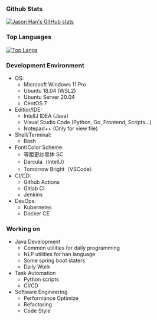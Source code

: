 ### Github Stats

[![Jason Han's GitHub stats](https://github-readme-stats.vercel.app/api?username=jasonhancn&count_private=true)](https://github.com/jasonhancn/)

### Top Languages

[![Top Langs](https://github-readme-stats.vercel.app/api/top-langs/?username=jasonhancn&layout=compact&hide=html,javascript,css)](https://github.com/jasonhancn/)

### Development Environment

- OS:
  - Microsoft Windows 11 Pro
  - Ubuntu 18.04 (WSL2)
  - Ubuntu Server 20.04
  - CentOS 7
- Editior/IDE:
  - IntellJ IDEA (Java)
  - Visual Studio Code (Python, Go, Frontend, Scripts...)
  - Notepad++ (Only for view file)
- Shell/Terminal:
  - Bash
- Font/Color Scheme:
  - 等距更纱黑体 SC
  - Darcula（IntellJ）
  - Tomorrow Bright（VSCode）
- CI/CD:
  - Github Actions
  - Gitlab CI
  - Jenkins
- DevOps:
  - Kubernetes
  - Docker CE

### Working on

- Java Development
  - Common utilities for daily programming
  - NLP utilities for han language
  - Some spring boot staters
  - Daily Work
- Task Automation
  - Python scripts
  - CI/CD
- Software Engineering
  - Performance Optimize
  - Refactoring
  - Code Style
